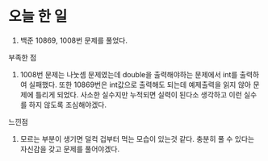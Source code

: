 # 오늘 한 일

1) 백준 10869, 1008번 문제를 풀었다. 

부족한 점
1) 1008번 문제는 나눗셈 문제였는데 double을 출력해야하는 문제에서 int를 출력하여 실패했다. 또한 10869번은 int값으로 출력해도 되는데 예제출력을 읽지 않아 문제에 틀리게 되었다.
사소한 실수지만 누적되면 실력이 된다소 생각하고 이런 실수를 하지 않도록 조심해야겠다. 

느낀점
1) 모르는 부분이 생기면 덜컥 겁부터 먹는 모습이 있는것 같다. 충분히 풀 수 있다는 자신감을 갖고 문제를 풀어야겠다.